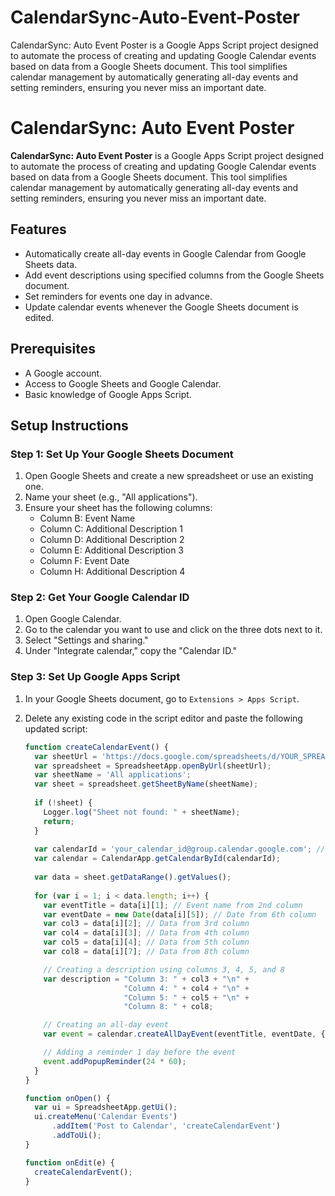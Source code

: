 # CalendarSync-Auto-Event-Poster
CalendarSync: Auto Event Poster is a Google Apps Script project designed to automate the process of creating and updating Google Calendar events based on data from a Google Sheets document. This tool simplifies calendar management by automatically generating all-day events and setting reminders, ensuring you never miss an important date.

# CalendarSync: Auto Event Poster

**CalendarSync: Auto Event Poster** is a Google Apps Script project designed to automate the process of creating and updating Google Calendar events based on data from a Google Sheets document. This tool simplifies calendar management by automatically generating all-day events and setting reminders, ensuring you never miss an important date.

## Features
- Automatically create all-day events in Google Calendar from Google Sheets data.
- Add event descriptions using specified columns from the Google Sheets document.
- Set reminders for events one day in advance.
- Update calendar events whenever the Google Sheets document is edited.

## Prerequisites
- A Google account.
- Access to Google Sheets and Google Calendar.
- Basic knowledge of Google Apps Script.

## Setup Instructions

### Step 1: Set Up Your Google Sheets Document
1. Open Google Sheets and create a new spreadsheet or use an existing one.
2. Name your sheet (e.g., "All applications").
3. Ensure your sheet has the following columns:
   - Column B: Event Name
   - Column C: Additional Description 1
   - Column D: Additional Description 2
   - Column E: Additional Description 3
   - Column F: Event Date
   - Column H: Additional Description 4

### Step 2: Get Your Google Calendar ID
1. Open Google Calendar.
2. Go to the calendar you want to use and click on the three dots next to it.
3. Select "Settings and sharing."
4. Under "Integrate calendar," copy the "Calendar ID."

### Step 3: Set Up Google Apps Script
1. In your Google Sheets document, go to `Extensions > Apps Script`.
2. Delete any existing code in the script editor and paste the following updated script:

   ```javascript
   function createCalendarEvent() {
     var sheetUrl = 'https://docs.google.com/spreadsheets/d/YOUR_SPREADSHEET_ID/edit'; // Replace with your Google Sheets URL
     var spreadsheet = SpreadsheetApp.openByUrl(sheetUrl);
     var sheetName = 'All applications';
     var sheet = spreadsheet.getSheetByName(sheetName);
     
     if (!sheet) {
       Logger.log("Sheet not found: " + sheetName);
       return;
     }
     
     var calendarId = 'your_calendar_id@group.calendar.google.com'; // Replace with your Google Calendar ID
     var calendar = CalendarApp.getCalendarById(calendarId);
     
     var data = sheet.getDataRange().getValues();
     
     for (var i = 1; i < data.length; i++) {
       var eventTitle = data[i][1]; // Event name from 2nd column
       var eventDate = new Date(data[i][5]); // Date from 6th column
       var col3 = data[i][2]; // Data from 3rd column
       var col4 = data[i][3]; // Data from 4th column
       var col5 = data[i][4]; // Data from 5th column
       var col8 = data[i][7]; // Data from 8th column

       // Creating a description using columns 3, 4, 5, and 8
       var description = "Column 3: " + col3 + "\n" +
                         "Column 4: " + col4 + "\n" +
                         "Column 5: " + col5 + "\n" +
                         "Column 8: " + col8;

       // Creating an all-day event
       var event = calendar.createAllDayEvent(eventTitle, eventDate, {description: description});

       // Adding a reminder 1 day before the event
       event.addPopupReminder(24 * 60);
     }
   }

   function onOpen() {
     var ui = SpreadsheetApp.getUi();
     ui.createMenu('Calendar Events')
         .addItem('Post to Calendar', 'createCalendarEvent')
         .addToUi();
   }

   function onEdit(e) {
     createCalendarEvent();
   }
